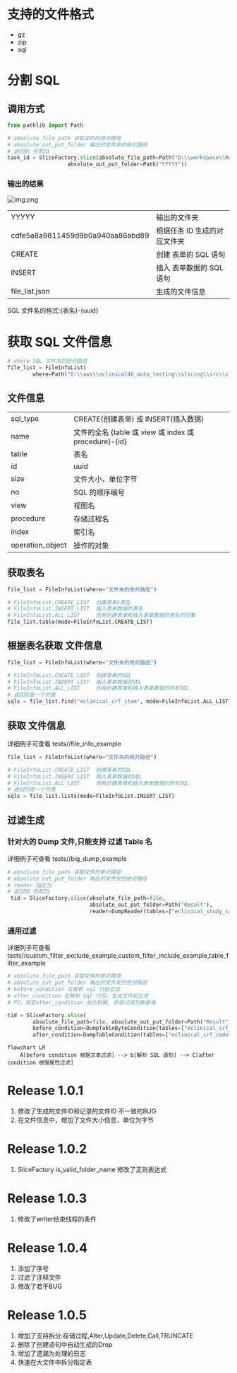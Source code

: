# 支持的文件格式
 - gz
 - zip
 - sql

# 分割 SQL
## 调用方式
```python
from pathlib import Path

# absolute_file_path 读取文件的绝对路径
# absolute_out_put_folder 输出的文件夹的绝对路径
# 返回的 任务ID
task_id = SliceFactory.slice(absolute_file_path=Path("D:\\workspace\\Resources\\eclinical_edc_prod_21_20230630025243.sql.gz"), 
                   absolute_out_put_folder=Path("YYYYY"))

```
### 输出的结果
![img.png](img.png)

|                                  | | 
|----------------------------------| ----- |
| YYYYY                            | 输出的文件夹 |
| cdfe5a8a9811459d9b0a940aa86abd89 | 根据任务 ID 生成的对应文件夹 |
| CREATE                           | 创建 表单的 SQL 语句 |
| INSERT| 插入 表单数据的 SQL 语句 |
| file_list.json | 生成的文件信息 |

SQL 文件名的格式:{表名}-{uuid}

# 获取 SQL 文件信息

```python
# where SQL 文件夹的绝对路径
file_list = FileInfoList(
        where=Path("D:\\aws\\eclinical40_auto_testing\\slicing\\src\\slicing\\XXXX\\89f20cdac717425091fb0fb9220481fe"))
```
## 文件信息
|          |                             |
|----------|-----------------------------|
| sql_type | CREATE(创建表单) 或 INSERT(插入数据) |
 | name     | 文件的全名 {table 或 view 或 index 或 procedure}-{id}          |
| table    | 表名                          |
| id       | uuid                        |
| size | 文件大小，单位字节                   |
| no | SQL 的顺序编号                   |
| view | 视图名                   |
| procedure | 存储过程名                   |
| index | 索引名                   |
| operation_object | 操作的对象                   |


## 获取表名
```python
file_list = FileInfoList(where="文件夹的绝对路径")

# FileInfoList.CREATE_LIST  创建表单S表名
# FileInfoList.INSERT_LIST  插入表单数据的表名
# FileInfoList.ALL_LIST     所有创建表单和插入表单数据的表名的交集
file_list.table(mode=FileInfoList.CREATE_LIST)

```

## 根据表名获取 文件信息
```python
file_list = FileInfoList(where="文件夹的绝对路径")

# FileInfoList.CREATE_LIST  创建表单的SQL
# FileInfoList.INSERT_LIST  插入表单数据的SQL
# FileInfoList.ALL_LIST     所有创建表单和插入表单数据的所有SQL
# 返回的是一个列表
sqls = file_list.find("eclinical_crf_item", mode=FileInfoList.ALL_LIST)
```

## 获取 文件信息
详细例子可查看 tests//file_info_example
```python
file_list = FileInfoList(where="文件夹的绝对路径")

# FileInfoList.CREATE_LIST  创建表单的SQL
# FileInfoList.INSERT_LIST  插入表单数据的SQL
# FileInfoList.ALL_LIST     所有创建表单和插入表单数据的所有SQL
# 返回的是一个列表
sqls = file_list.lists(mode=FileInfoList.INSERT_LIST)
```

## 过滤生成
### 针对大的 Dump 文件,只能支持 过滤 Table 名
详细例子可查看 tests//big_dump_example
```python
# absolute_file_path 读取文件的绝对路径
# absolute_out_put_folder 输出的文件夹的绝对路径
# reader 指定为 
# 返回的 任务ID
 tid = SliceFactory.slice(absolute_file_path=file,
                          absolute_out_put_folder=Path("Result"),
                          reader=DumpReader(tables=["eclinical_study_site"]))
```

### 通用过滤

详细列子可查看 tests//custom_filter_exclude_example,custom_filter_include_example,table_filter_example
```python
# absolute_file_path 读取文件的绝对路径
# absolute_out_put_folder 输出的文件夹的绝对路径
# before_condition 在解析 sql 行前过滤
# after_condition 在解析 Sql 行后，生成文件前过滤
# PS，指定after_condition 会比较慢, 但是过滤功能最强

tid = SliceFactory.slice(
        absolute_file_path=file, absolute_out_put_folder=Path("Result"),
        before_condition=DumpTableByteCondition(tables=["eclinical_crf_codelist_item"]),
        after_condition=DumpTableCondition(tables=["eclinical_crf_codelist_item"]))
```
```mermaid
flowchart LR
    A[before condition 根据文本过滤] --> b[解析 SQL 语句] --> C[after condition 根据属性过滤]
```

# Release 1.0.1
1. 修改了生成的文件ID和记录的文件ID 不一致的BUG
2. 在文件信息中，增加了文件大小信息，单位为字节
# Release 1.0.2
1. SliceFactory is_valid_folder_name 修改了正则表达式
# Release 1.0.3
1. 修改了writer结束线程的条件
# Release 1.0.4
1. 添加了序号
2. 过滤了注释文件
3. 修改了若干BUG
# Release 1.0.5
1. 增加了支持拆分:存储过程,Alter,Update,Delete,Call,TRUNCATE
2. 删除了创建语句中自动生成的Drop
3. 增加了遗漏为处理的日志
4. 快速在大文件中拆分指定表
